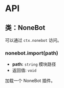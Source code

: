 # API

## 类：NoneBot

可以通过 `ctx.nonebot` 访问。

### nonebot.import(path)

- **path:** `string` 模块路径
- 返回值: `void`

加载一个 NoneBot 插件。
